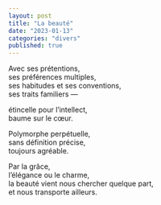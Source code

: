 ```yaml
---
layout: post
title: "La beauté"
date: "2023-01-13"
categories: "divers"
published: true
---
```


Avec ses prétentions,  
ses préférences multiples,  
ses habitudes et ses conventions,  
ses traits familiers —  

étincelle pour l’intellect,  
baume sur le cœur.  

Polymorphe perpétuelle,  
sans définition précise,  
toujours agréable.  

Par la grâce,  
l’élégance ou le charme,  
la beauté vient nous chercher quelque part,  
et nous transporte ailleurs.  
